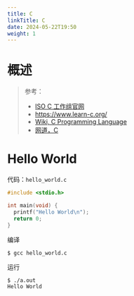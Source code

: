 ```yaml
---
title: C
linkTitle: C
date: 2024-05-22T19:50
weight: 1
---
```


# 概述

> 参考：
>
> - [ISO C 工作组官网](http://www.open-std.org/jtc1/sc22/wg14/)
> - <https://www.learn-c.org/>
> - [Wiki, C Programming Language](<https://en.wikipedia.org/wiki/C_(programming_language)>)
> - [网道，C](https://wangdoc.com/clang/)

# Hello World

代码：`hello_world.c`

```c
#include <stdio.h>

int main(void) {
  printf("Hello World\n");
  return 0;
}
```

编译

```bash
$ gcc hello_world.c
```

运行

```shell
$ ./a.out
Hello World
```
